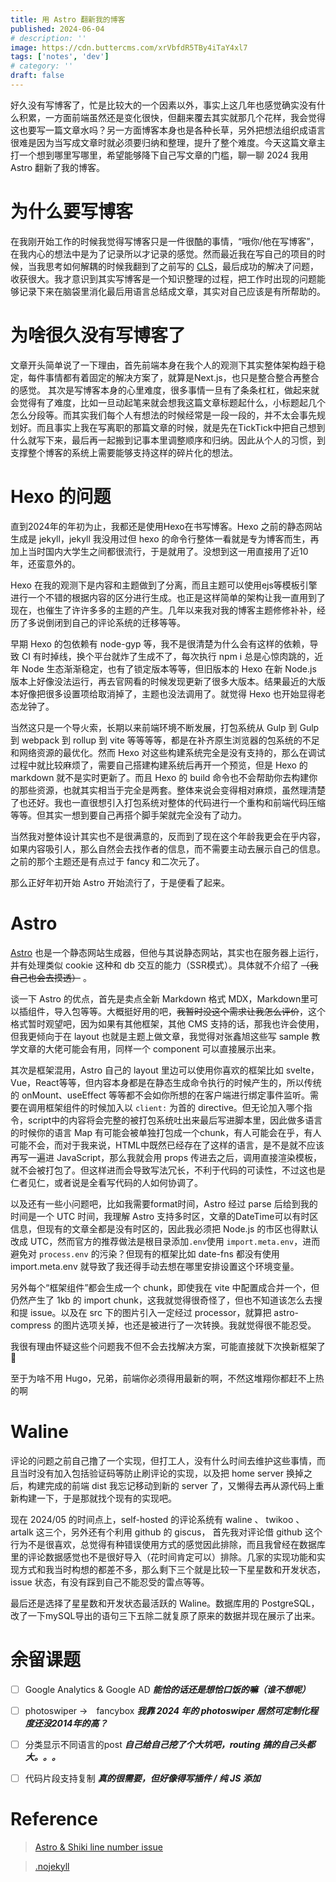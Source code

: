 ```yaml
---
title: 用 Astro 翻新我的博客
published: 2024-06-04
# description: ''
image: https://cdn.buttercms.com/xrVbfdR5TBy4iTaY4xl7
tags: ['notes', 'dev']
# category: ''
draft: false 
---
```


好久没有写博客了，忙是比较大的一个因素以外，事实上这几年也感觉确实没有什么积累，一方面前端虽然还是变化很快，但翻来覆去其实就那几个花样，我会觉得这也要写一篇文章水吗？另一方面博客本身也是各种长草，另外把想法组织成语言很难是因为当写成文章时就必须要归纳和整理，提升了整个难度。今天这篇文章主打一个想到哪里写哪里，希望能够降下自己写文章的门槛，聊一聊 2024 我用 Astro 翻新了我的博客。

<!-- more -->

# 为什么要写博客

在我刚开始工作的时候我觉得写博客只是一件很酷的事情，“哦你/他在写博客”，在我内心的想法中是为了记录所以才记录的感觉。然而最近我在写自己的项目的时候，当我思考如何解耦的时候我翻到了之前写的 [CLS](/2020/06/cls/)，最后成功的解决了问题，收获很大。我才意识到其实写博客是一个知识整理的过程，把工作时出现的问题能够记录下来在脑袋里消化最后用语言总结成文章，其实对自己应该是有所帮助的。

# 为啥很久没有写博客了

文章开头简单说了一下理由，首先前端本身在我个人的观测下其实整体架构趋于稳定，每件事情都有着固定的解决方案了，就算是Next.js，也只是整合整合再整合的感觉。
其次是写博客本身的心里难度，很多事情一旦有了条条杠杠，做起来就会觉得有了难度，比如一旦动起笔来就会想我这篇文章标题起什么，小标题起几个怎么分段等。而其实我们每个人有想法的时候经常是一段一段的，并不太会事先规划好。而且事实上我在写离职的那篇文章的时候，就是先在TickTick中把自己想到什么就写下来，最后再一起搬到记事本里调整顺序和归纳。因此从个人的习惯，到支撑整个博客的系统上需要能够支持这样的碎片化的想法。

# Hexo 的问题

直到2024年的年初为止，我都还是使用Hexo在书写博客。Hexo 之前的静态网站生成是 jekyll，jekyll 我没用过但 hexo 的命令行整体一看就是专为博客而生，再加上当时国内大学生之间都很流行，于是就用了。没想到这一用直接用了近10年，还蛮意外的。

Hexo 在我的观测下是内容和主题做到了分离，而且主题可以使用ejs等模板引擎进行一个不错的根据内容的区分进行生成。也正是这样简单的架构让我一直用到了现在，也催生了许许多多的主题的产生。几年以来我对我的博客主题修修补补，经历了多说倒闭到自己的评论系统的迁移等等。

早期 Hexo 的包依赖有 node-gyp 等，我不是很清楚为什么会有这样的依赖，导致 CI 有时掉线，换个平台就炸了生成不了，每次执行 npm i 总是心惊肉跳的，近年 Node 生态渐渐稳定，也有了锁定版本等等，但旧版本的 Hexo 在新 Node.js 版本上好像没法运行，再去官网看的时候发现更新了很多大版本。结果最近的大版本好像把很多设置项给取消掉了，主题也没法调用了。就觉得 Hexo 也开始显得老态龙钟了。

当然这只是一个导火索，长期以来前端环境不断发展，打包系统从 Gulp 到 Gulp 到 webpack 到 rollup 到 vite 等等等等，都是在补齐原生浏览器的包系统的不足和网络资源的最优化。然而 Hexo 对这些构建系统完全是没有支持的，那么在调试过程中就比较麻烦了，需要自己搭建构建系统后再开一个预览，但是 Hexo 的 markdown 就不是实时更新了。而且 Hexo 的 build 命令也不会帮助你去构建你的那些资源，也就其实相当于完全是两套。整体来说会变得相对麻烦，虽然理清楚了也还好。我也一直很想引入打包系统对整体的代码进行一个重构和前端代码压缩等等。但其实一想到要自己再搭个脚手架就完全没有了动力。

当然我对整体设计其实也不是很满意的，反而到了现在这个年龄我更会在乎内容，如果内容吸引人，那么自然会去找作者的信息，而不需要主动去展示自己的信息。之前的那个主题还是有点过于 fancy 和二次元了。

那么正好年初开始 Astro 开始流行了，于是便看了起来。

# Astro

[Astro](https://astro.build/) 也是一个静态网站生成器，但他与其说静态网站，其实也在服务器上运行，并有处理类似 cookie 这种和 db 交互的能力（SSR模式）。具体就不介绍了 ~~（我自己也会去摸透）~~  。

谈一下 Astro 的优点，首先是卖点全新 Markdown 格式 MDX，Markdown里可以插组件，导入包等等。大概挺好用的吧，~~我暂时没这个需求让我怎么评价~~，这个格式暂时观望吧，因为如果有其他框架，其他 CMS 支持的话，那我也许会使用，但我更倾向于在 layout 也就是主题上做文章，我觉得对张鑫旭这些写 sample 教学文章的大佬可能会有用，同样一个 component 可以直接展示出来。

其次是框架混用，Astro 自己的 layout 里边可以使用你喜欢的框架比如 svelte，Vue，React等等，但内容本身都是在静态生成命令执行的时候产生的，所以传统的 onMount、useEffect 等等都不会如你所想的在客户端进行绑定事件监听。需要在调用框架组件的时候加入以 `client:` 为首的 directive。但无论加入哪个指令，script中的内容将会完整的被打包系统吐出来最后写进脚本里，因此做多语言的时候你的语言 Map 有可能会被单独打包成一个chunk，有人可能会在乎，有人可能不会，而对于我来说，HTML中既然已经存在了这样的语言，是不是就不应该再写一遍进 JavaScript，那么我就会用 props 传进去之后，调用直接渲染模板，就不会被打包了。但这样进而会导致写法冗长，不利于代码的可读性，不过这也是仁者见仁，或者说是全看写代码的人如何协调了。

以及还有一些小问题吧，比如我需要format时间，Astro 经过 parse 后给到我的时间是一个 UTC 时间，我理解 Astro 支持多时区，文章的DateTime可以有时区信息，但现有的文章全都是没有时区的，因此我必须把 Node.js 的市区也得默认改成 UTC，然而官方的推荐做法是根目录添加`.env`使用 `import.meta.env`，进而避免对 `process.env` 的污染？但现有的框架比如 date-fns 都没有使用 import.meta.env 就导致了我还得手动去想在哪里安排设置这个环境变量。


另外每个“框架组件”都会生成一个 chunk，即使我在 vite 中配置成合并一个，但仍然产生了 1kb 的 import chunk，这我就觉得很奇怪了，但也不知道该怎么去搜和提 issue。以及在 src 下的图片引入一定经过 processor，就算把 astro-compress 的图片选项关掉，也还是被进行了一次转换。我就觉得很不能忍受。

我很有理由怀疑这些个问题我不但不会去找解决方案，可能直接就下次换新框架了🌚

至于为啥不用 Hugo，兄弟，前端你必须得用最新的啊，不然这堆翔你都赶不上热的啊

# Waline

评论的问题之前自己撸了一个实现，但打工人，没有什么时间去维护这些事情，而且当时没有加入包括验证码等防止刷评论的实现，以及把 home server 换掉之后，构建完成的前端 dist 我忘记移动到新的 server 了，又懒得去再从源代码上重新构建一下，于是那就找个现有的实现吧。

现在 2024/05 的时间点上，self-hosted 的评论系统有 waline 、 twikoo 、 artalk 这三个，另外还有个利用 github 的 giscus，
首先我对评论借 github 这个行为不是很喜欢，总觉得有种错误使用方式的感觉因此排除，而且我曾经在数据库里的评论数据感觉也不是很好导入（花时间肯定可以）排除。几家的实现功能和实现方式和我当时构想的都差不多，那么剩下三个就是比较一下星星数和开发状态，issue 状态，有没有踩到自己不能忍受的雷点等等。

最后还是选择了星星数和开发状态最活跃的 Waline。数据库用的 PostgreSQL，改了一下mySQL导出的语句三下五除二就复原了原来的数据并现在展示了出来。


# 余留课题

- [ ] Google Analytics & Google AD ***能恰的话还是想恰口饭的嘛（谁不想呢）***
- [ ] photoswiper →　fancybox ***我靠 2024 年的 photoswiper 居然可定制化程度还没2014年的高？***
- [ ] 分类显示不同语言的post ***自己给自己挖了个大坑吧，routing 搞的自己头都大。。。***
- [ ] 代码片段支持复制 ***真的很需要，但好像得写插件 / 纯 JS 添加***


# Reference

> [Astro & Shiki line number issue](https://github.com/shikijs/shiki/issues/3)

> [.nojekyll](https://stackoverflow.com/questions/74489844/astro-js-deployment-media-files-not-rendering)

